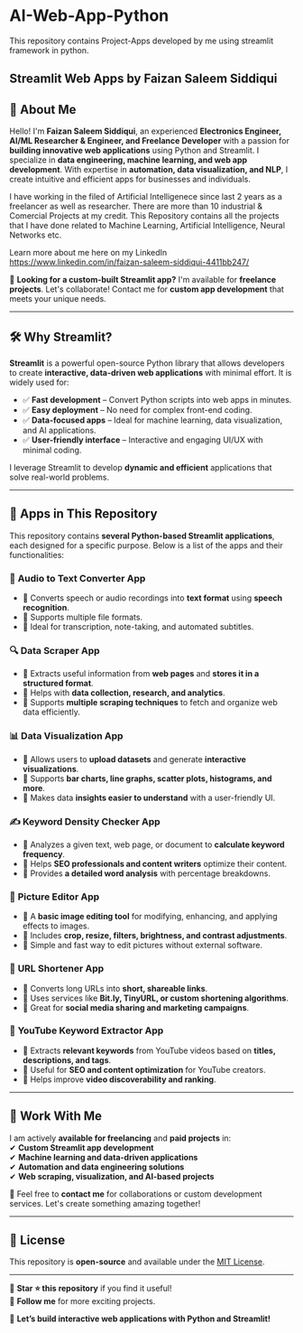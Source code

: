 # AI-Web-App-Python

This repository contains Project-Apps developed by me using streamlit framework in python. 
## **Streamlit Web Apps by Faizan Saleem Siddiqui**  

## **📌 About Me**  
Hello! I'm **Faizan Saleem Siddiqui**, an experienced **Electronics Engineer, AI/ML Researcher & Engineer, and Freelance Developer** with a passion for **building innovative web applications** using Python and Streamlit. I specialize in **data engineering, machine learning, and web app development**. With expertise in **automation, data visualization, and NLP**, I create intuitive and efficient apps for businesses and individuals.  

I have working in the filed of Artificial Intelligenece since last 2 years as a freelancer as well as researcher. There are more than 10 industrial & Comercial Projects at my credit.
This Repository contains all the projects that I have done related to Machine Learning, Artificial Intelligence, Neural Networks etc. 

Learn more about me here on my LinkedIn
<br>
https://www.linkedin.com/in/faizan-saleem-siddiqui-4411bb247/


🚀 **Looking for a custom-built Streamlit app?** I'm available for **freelance projects**. Let's collaborate! Contact me for **custom app development** that meets your unique needs.  

---

## **🛠 Why Streamlit?**  
**Streamlit** is a powerful open-source Python library that allows developers to create **interactive, data-driven web applications** with minimal effort. It is widely used for:  

- ✅ **Fast development** – Convert Python scripts into web apps in minutes.  
- ✅ **Easy deployment** – No need for complex front-end coding.  
- ✅ **Data-focused apps** – Ideal for machine learning, data visualization, and AI applications.  
- ✅ **User-friendly interface** – Interactive and engaging UI/UX with minimal coding.  

I leverage Streamlit to develop **dynamic and efficient** applications that solve real-world problems.  

---

## **📌 Apps in This Repository**  

This repository contains **several Python-based Streamlit applications**, each designed for a specific purpose. Below is a list of the apps and their functionalities:  

### 🎤 **Audio to Text Converter App**  
- 🔹 Converts speech or audio recordings into **text format** using **speech recognition**.  
- 🔹 Supports multiple file formats.  
- 🔹 Ideal for transcription, note-taking, and automated subtitles.  

### 🔍 **Data Scraper App**  
- 🔹 Extracts useful information from **web pages** and **stores it in a structured format**.  
- 🔹 Helps with **data collection, research, and analytics**.  
- 🔹 Supports **multiple scraping techniques** to fetch and organize web data efficiently.  

### 📊 **Data Visualization App**  
- 🔹 Allows users to **upload datasets** and generate **interactive visualizations**.  
- 🔹 Supports **bar charts, line graphs, scatter plots, histograms, and more**.  
- 🔹 Makes data **insights easier to understand** with a user-friendly UI.  

### ✍️ **Keyword Density Checker App**  
- 🔹 Analyzes a given text, web page, or document to **calculate keyword frequency**.  
- 🔹 Helps **SEO professionals and content writers** optimize their content.  
- 🔹 Provides **a detailed word analysis** with percentage breakdowns.  

### 🎨 **Picture Editor App**  
- 🔹 A **basic image editing tool** for modifying, enhancing, and applying effects to images.  
- 🔹 Includes **crop, resize, filters, brightness, and contrast adjustments**.  
- 🔹 Simple and fast way to edit pictures without external software.  

### 🔗 **URL Shortener App**  
- 🔹 Converts long URLs into **short, shareable links**.  
- 🔹 Uses services like **Bit.ly, TinyURL, or custom shortening algorithms**.  
- 🔹 Great for **social media sharing and marketing campaigns**.  

### 🎥 **YouTube Keyword Extractor App**  
- 🔹 Extracts **relevant keywords** from YouTube videos based on **titles, descriptions, and tags**.  
- 🔹 Useful for **SEO and content optimization** for YouTube creators.  
- 🔹 Helps improve **video discoverability and ranking**.  

---

## **💼 Work With Me**  

I am actively **available for freelancing** and **paid projects** in:  
✔ **Custom Streamlit app development**  
✔ **Machine learning and data-driven applications**  
✔ **Automation and data engineering solutions**  
✔ **Web scraping, visualization, and AI-based projects**  

📩 Feel free to **contact me** for collaborations or custom development services. Let's create something amazing together!  

---

## **📜 License**  
This repository is **open-source** and available under the [MIT License](LICENSE).  

---

🔹 **Star ⭐ this repository** if you find it useful!  
🔹 **Follow me** for more exciting projects.  

🚀 **Let’s build interactive web applications with Python and Streamlit!**
